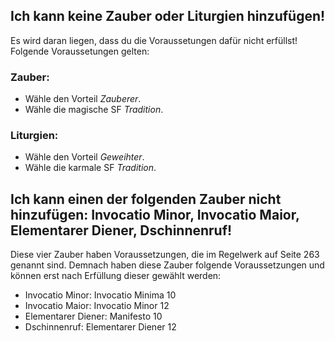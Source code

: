 ## Ich kann keine Zauber oder Liturgien hinzufügen!

Es wird daran liegen, dass du die Voraussetungen dafür nicht erfüllst!
Folgende Voraussetungen gelten:

### Zauber:

- Wähle den Vorteil *Zauberer*.
- Wähle die magische SF *Tradition*.

### Liturgien:

* Wähle den Vorteil *Geweihter*.
* Wähle die karmale SF *Tradition*.

## Ich kann einen der folgenden Zauber nicht hinzufügen: Invocatio Minor, Invocatio Maior, Elementarer Diener, Dschinnenruf!

Diese vier Zauber haben Voraussetzungen, die im Regelwerk auf Seite 263 genannt sind.
Demnach haben diese Zauber folgende Voraussetzungen und können erst nach Erfüllung dieser gewählt werden:

* Invocatio Minor: Invocatio Minima 10
* Invocatio Maior: Invocatio Minor 12
* Elementarer Diener: Manifesto 10
* Dschinnenruf: Elementarer Diener 12
